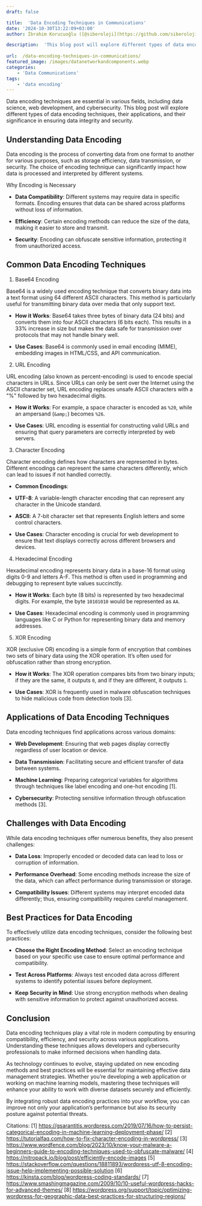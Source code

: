 ```yaml
---
draft: false

title:  'Data Encoding Techniques in Communications'
date: '2024-10-30T13:22:09+03:00'
author: İbrahim Korucuoğlu ([@siberoloji](https://github.com/siberoloji))

description:  'This blog post will explore different types of data encoding techniques, their applications, and their significance in ensuring data integrity and security.' 
 
url:  /data-encoding-techniques-in-communications/
featured_image: /images/datanetworkandcomponents.webp
categories:
    - 'Data Communications'
tags:
    - 'data encoding'
---
```



Data encoding techniques are essential in various fields, including data science, web development, and cybersecurity. This blog post will explore different types of data encoding techniques, their applications, and their significance in ensuring data integrity and security.



## Understanding Data Encoding



Data encoding is the process of converting data from one format to another for various purposes, such as storage efficiency, data transmission, or security. The choice of encoding technique can significantly impact how data is processed and interpreted by different systems.



Why Encoding is Necessary


* **Data Compatibility**: Different systems may require data in specific formats. Encoding ensures that data can be shared across platforms without loss of information.

* **Efficiency**: Certain encoding methods can reduce the size of the data, making it easier to store and transmit.

* **Security**: Encoding can obfuscate sensitive information, protecting it from unauthorized access.
## Common Data Encoding Techniques



1. Base64 Encoding



Base64 is a widely used encoding technique that converts binary data into a text format using 64 different ASCII characters. This method is particularly useful for transmitting binary data over media that only support text.


* **How it Works**: Base64 takes three bytes of binary data (24 bits) and converts them into four ASCII characters (6 bits each). This results in a 33% increase in size but makes the data safe for transmission over protocols that may not handle binary well.

* **Use Cases**: Base64 is commonly used in email encoding (MIME), embedding images in HTML/CSS, and API communication.
2. URL Encoding



URL encoding (also known as percent-encoding) is used to encode special characters in URLs. Since URLs can only be sent over the Internet using the ASCII character set, URL encoding replaces unsafe ASCII characters with a "%" followed by two hexadecimal digits.


* **How it Works**: For example, a space character is encoded as `%20`, while an ampersand (`&amp;`) becomes `%26`.

* **Use Cases**: URL encoding is essential for constructing valid URLs and ensuring that query parameters are correctly interpreted by web servers.
3. Character Encoding



Character encoding defines how characters are represented in bytes. Different encodings can represent the same characters differently, which can lead to issues if not handled correctly.


* **Common Encodings**:

* **UTF-8**: A variable-length character encoding that can represent any character in the Unicode standard.

* **ASCII**: A 7-bit character set that represents English letters and some control characters.

* **Use Cases**: Character encoding is crucial for web development to ensure that text displays correctly across different browsers and devices.
4. Hexadecimal Encoding



Hexadecimal encoding represents binary data in a base-16 format using digits 0-9 and letters A-F. This method is often used in programming and debugging to represent byte values succinctly.


* **How it Works**: Each byte (8 bits) is represented by two hexadecimal digits. For example, the byte `10101010` would be represented as `AA`.

* **Use Cases**: Hexadecimal encoding is commonly used in programming languages like C or Python for representing binary data and memory addresses.
5. XOR Encoding



XOR (exclusive OR) encoding is a simple form of encryption that combines two sets of binary data using the XOR operation. It’s often used for obfuscation rather than strong encryption.


* **How it Works**: The XOR operation compares bits from two binary inputs; if they are the same, it outputs `0`, and if they are different, it outputs `1`.

* **Use Cases**: XOR is frequently used in malware obfuscation techniques to hide malicious code from detection tools [3].
## Applications of Data Encoding Techniques



Data encoding techniques find applications across various domains:


* **Web Development**: Ensuring that web pages display correctly regardless of user location or device.

* **Data Transmission**: Facilitating secure and efficient transfer of data between systems.

* **Machine Learning**: Preparing categorical variables for algorithms through techniques like label encoding and one-hot encoding [1].

* **Cybersecurity**: Protecting sensitive information through obfuscation methods [3].
## Challenges with Data Encoding



While data encoding techniques offer numerous benefits, they also present challenges:


* **Data Loss**: Improperly encoded or decoded data can lead to loss or corruption of information.

* **Performance Overhead**: Some encoding methods increase the size of the data, which can affect performance during transmission or storage.

* **Compatibility Issues**: Different systems may interpret encoded data differently; thus, ensuring compatibility requires careful management.
## Best Practices for Data Encoding



To effectively utilize data encoding techniques, consider the following best practices:


* **Choose the Right Encoding Method**: Select an encoding technique based on your specific use case to ensure optimal performance and compatibility.

* **Test Across Platforms**: Always test encoded data across different systems to identify potential issues before deployment.

* **Keep Security in Mind**: Use strong encryption methods when dealing with sensitive information to protect against unauthorized access.
## Conclusion



Data encoding techniques play a vital role in modern computing by ensuring compatibility, efficiency, and security across various applications. Understanding these techniques allows developers and cybersecurity professionals to make informed decisions when handling data.



As technology continues to evolve, staying updated on new encoding methods and best practices will be essential for maintaining effective data management strategies. Whether you’re developing a web application or working on machine learning models, mastering these techniques will enhance your ability to work with diverse datasets securely and efficiently.



By integrating robust data encoding practices into your workflow, you can improve not only your application’s performance but also its security posture against potential threats.



Citations: [1] <a href="https://gsarantitis.wordpress.com/2019/07/16/how-to-persist-categorical-encoding-in-machine-learning-deployment-phase/">https://gsarantitis.wordpress.com/2019/07/16/how-to-persist-categorical-encoding-in-machine-learning-deployment-phase/</a> [2] https://tutorialfaq.com/how-to-fix-character-encoding-in-wordpress/ [3] https://www.wordfence.com/blog/2023/10/know-your-malware-a-beginners-guide-to-encoding-techniques-used-to-obfuscate-malware/ [4] https://nitropack.io/blog/post/efficiently-encode-images [5] https://stackoverflow.com/questions/18811893/wordpress-utf-8-encoding-issue-help-implementing-possible-solution [6] https://kinsta.com/blog/wordpress-coding-standards/ [7] https://www.smashingmagazine.com/2009/10/10-useful-wordpress-hacks-for-advanced-themes/ [8] https://wordpress.org/support/topic/optimizing-wordpress-for-geographic-data-best-practices-for-structuring-regions/
